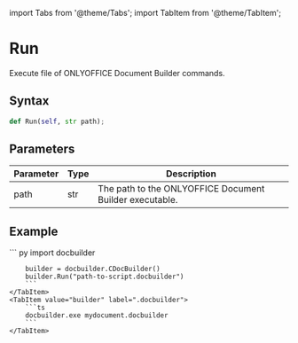import Tabs from '@theme/Tabs';
import TabItem from '@theme/TabItem';

# Run

Execute file of ONLYOFFICE Document Builder commands.

## Syntax

```py
def Run(self, str path);
```

## Parameters

| Parameter | Type | Description                                             |
| --------- | ---- | ------------------------------------------------------- |
| path      | str  | The path to the ONLYOFFICE Document Builder executable. |

## Example

<Tabs>
    <TabItem value="python" label="Python">
        ``` py
        import docbuilder

        builder = docbuilder.CDocBuilder()
        builder.Run("path-to-script.docbuilder")
        ```
    </TabItem>
    <TabItem value="builder" label=".docbuilder">
        ```ts
        docbuilder.exe mydocument.docbuilder
        ```
    </TabItem>
</Tabs>
